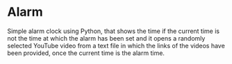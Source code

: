 # Alarm

Simple alarm clock using Python, that shows the time if the current time is not the time at which the alarm has been set and it opens a randomly selected YouTube video from a text file in which the links of the videos have been provided, once the current time is the alarm time.
